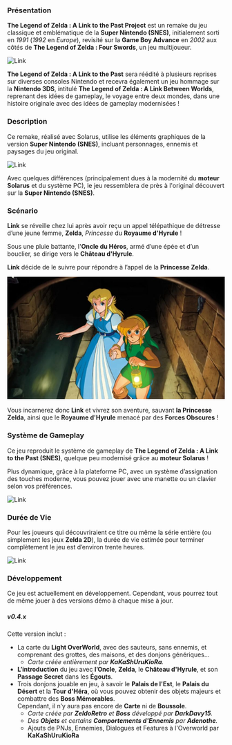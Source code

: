 ### Présentation

**The Legend of Zelda : A Link to the Past Project** est un remake du jeu classique et emblématique de la **Super Nintendo (SNES)**, initialement sorti en *1991* (*1992* en *Europe*), revisité sur la **Game Boy Advance** en *2002* aux côtés de **The Legend of Zelda : Four Swords**, un jeu multijoueur.

![Link](ressources/images/artwork_triforce.jpg "Triforce dans le Royaume Sacré")

**The Legend of Zelda : A Link to the Past** sera réédité à plusieurs reprises sur diverses consoles Nintendo et recevra également un jeu hommage sur la **Nintendo 3DS**, intitulé **The Legend of Zelda : A Link Between Worlds**, reprenant des idées de gameplay, le voyage entre deux mondes, dans une histoire originale avec des idées de gameplay modernisées !

### Description

Ce remake, réalisé avec Solarus, utilise les éléments graphiques de la version **Super Nintendo (SNES)**, incluant personnages, ennemis et paysages du jeu original.

![Link](ressources/images/artwork_hera.jpg "La Tour d’Héra")

Avec quelques différences (principalement dues à la modernité du **moteur Solarus** et du système PC), le jeu ressemblera de près à l'original découvert sur la **Super Nintendo (SNES)**.

### Scénario

**Link** se réveille chez lui après avoir reçu un appel télépathique de détresse d’une jeune femme, **Zelda**, *Princesse* du **Royaume d'Hyrule** !

Sous une pluie battante, l'**Oncle du Héros**, armé d’une épée et d’un bouclier, se dirige vers le **Château d'Hyrule**.

**Link** décide de le suivre pour répondre à l’appel de la **Princesse Zelda**.

![Link](ressources/images/artwork_sewer.jpg "Link et Zelda dans les égouts")

Vous incarnerez donc **Link** et vivrez son aventure, sauvant **la Princesse Zelda**, ainsi que le **Royaume d'Hyrule** menacé par des **Forces Obscures** !

### Système de Gameplay

Ce jeu reproduit le système de gameplay de **The Legend of Zelda : A Link to the Past (SNES)**, quelque peu modernisé grâce au **moteur Solarus** !

Plus dynamique, grâce à la plateforme PC, avec un système d’assignation des touches moderne, vous pouvez jouer avec une manette ou un clavier selon vos préférences.

![Link](ressources/images/artwork_fight.jpg "Link combattant des squelettes")

### Durée de Vie

Pour les joueurs qui découvriraient ce titre ou même la série entière (ou simplement les jeux **Zelda 2D**), la durée de vie estimée pour terminer complètement le jeu est d’environ trente heures.

![Link](ressources/images/artwork_mastersword.jpg "Épée de Maître")

### Développement

Ce jeu est actuellement en développement. Cependant, vous pourrez tout de même jouer à des versions démo à chaque mise à jour.

##### **v0.4.x**
Cette version inclut :
- La carte du **Light OverWorld**, avec des sauteurs, sans ennemis, et comprenant des grottes, des maisons, et des donjons génériques…
  - *Carte créée entièrement par **KaKaShUruKioRa**.*
- **L’introduction** du jeu avec **l’Oncle**, **Zelda**, le **Château d'Hyrule**, et son **Passage Secret** dans les **Égouts**.
- Trois donjons jouable en jeu, à savoir le **Palais de l'Est**, le **Palais du Désert** et la **Tour d'Héra**, où vous pouvez obtenir des objets majeurs et combattre des **Boss Mémorables**.  
  Cependant, il n’y aura pas encore de **Carte** ni de **Boussole**.
  - *Carte créée par **ZeldoRetro** et **Boss** développé par **DarkDavy15**.*
  - *Des **Objets** et certains **Comportements d'Ennemis** par **Adenothe**.*
  - Ajouts de PNJs, Ennemies, Dialogues et Features à l'Overworld par  **KaKaShUruKioRa**
